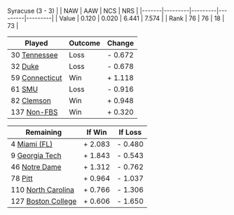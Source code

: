 Syracuse (3 - 3)
|       |   NAW   |   AAW   |   NCS   |   NRS   |
|-------|---------|---------|---------|---------|
| Value |   0.120 |   0.020 |   6.441 |   7.574 |
| Rank  |      76 |      76 |      18 |      73 |

| Played                    | Outcome    |  Change  |
|---------------------------|------------|----------|
|  30 [Tennessee             ](Tennessee)| Loss       | -  0.672 |
|  32 [Duke                  ](Duke)| Loss       | -  0.678 |
|  59 [Connecticut           ](Connecticut)| Win        | +  1.118 |
|  61 [SMU                   ](SMU)| Loss       | -  0.916 |
|  82 [Clemson               ](Clemson)| Win        | +  0.948 |
| 137 [Non-FBS               ](NonFBS)| Win        | +  0.320 |

| Remaining                 |  If Win  |  If Loss |
|---------------------------|----------|----------|
|   4 [Miami (FL)            ](MiamiFL)| +  2.083 | -  0.480 |
|   9 [Georgia Tech          ](GeorgiaTech)| +  1.843 | -  0.543 |
|  46 [Notre Dame            ](NotreDame)| +  1.312 | -  0.762 |
|  78 [Pitt                  ](Pitt)| +  0.964 | -  1.037 |
| 110 [North Carolina        ](NorthCarolina)| +  0.766 | -  1.306 |
| 127 [Boston College        ](BostonCollege)| +  0.606 | -  1.650 |

